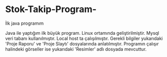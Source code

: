 # Stok-Takip-Program-
İlk java programım


Java ile yaptığım ilk büyük program. Linux ortamında geliştirilmiştir. Mysql veri tabanı kullanılmıştır.
Local host ta çalışılmıştır. Gerekli bilgiler yukarıdaki 'Proje Raporu' ve 'Proje Slaytı' dosyalarında anlatılmıştır.
Programın çalışır halindeki görseller ise yukarıdaki 'Resimler' adlı dosyada mevcuttur.
